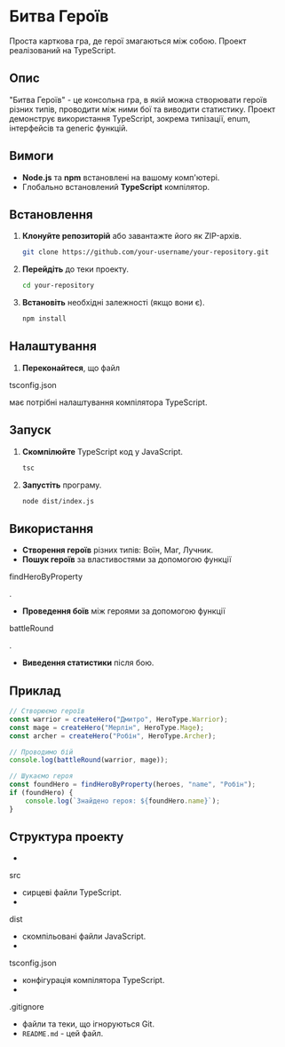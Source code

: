 # Битва Героїв

Проста карткова гра, де герої змагаються між собою. Проект реалізований на TypeScript.

## Опис

"Битва Героїв" - це консольна гра, в якій можна створювати героїв різних типів, проводити між ними бої та виводити статистику. Проект демонструє використання TypeScript, зокрема типізації, enum, інтерфейсів та generic функцій.

## Вимоги

- **Node.js** та **npm** встановлені на вашому комп'ютері.
- Глобально встановлений **TypeScript** компілятор.

## Встановлення

1. **Клонуйте репозиторій** або завантажте його як ZIP-архів.

   ```bash
   git clone https://github.com/your-username/your-repository.git
   ```

2. **Перейдіть** до теки проекту.

   ```bash
   cd your-repository
   ```

3. **Встановіть** необхідні залежності (якщо вони є).

   ```bash
   npm install
   ```

## Налаштування

1. **Переконайтеся**, що файл 

tsconfig.json

 має потрібні налаштування компілятора TypeScript.

## Запуск

1. **Скомпілюйте** TypeScript код у JavaScript.

   ```bash
   tsc
   ```

2. **Запустіть** програму.

   ```bash
   node dist/index.js
   ```

## Використання

- **Створення героїв** різних типів: Воїн, Маг, Лучник.
- **Пошук героїв** за властивостями за допомогою функції 

findHeroByProperty

.
- **Проведення боїв** між героями за допомогою функції 

battleRound

.
- **Виведення статистики** після бою.

## Приклад

```typescript
// Створюємо героїв
const warrior = createHero("Дмитро", HeroType.Warrior);
const mage = createHero("Мерлін", HeroType.Mage);
const archer = createHero("Робін", HeroType.Archer);

// Проводимо бій
console.log(battleRound(warrior, mage));

// Шукаємо героя
const foundHero = findHeroByProperty(heroes, "name", "Робін");
if (foundHero) {
    console.log(`Знайдено героя: ${foundHero.name}`);
}
```

## Структура проекту

- 

src

 - сирцеві файли TypeScript.
- 

dist

 - скомпільовані файли JavaScript.
- 

tsconfig.json

 - конфігурація компілятора TypeScript.
- 

.gitignore

 - файли та теки, що ігноруються Git.
- `README.md` - цей файл.
